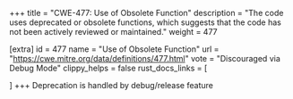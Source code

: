 +++
title = "CWE-477: Use of Obsolete Function"
description	= "The code uses deprecated or obsolete functions, which suggests that the code has not been actively reviewed or maintained."
weight = 477

[extra]
id = 477
name = "Use of Obsolete Function"
url = "https://cwe.mitre.org/data/definitions/477.html"
vote = "Discouraged via Debug Mode"
clippy_helps = false
rust_docs_links = [
	
]
+++
Deprecation is handled by debug/release feature
